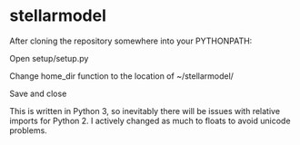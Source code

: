# stellarmodel

After cloning the repository somewhere into your PYTHONPATH:

Open setup/setup.py

Change home_dir function to the location of ~/stellarmodel/

Save and close


This is written in Python 3, so inevitably there will be issues with relative imports for Python 2. I actively changed as much to floats to avoid unicode problems.